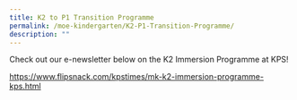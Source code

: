 ```yaml
---
title: K2 to P1 Transition Programme
permalink: /moe-kindergarten/K2-P1-Transition-Programme/
description: ""
---
```

  
Check out our e-newsletter below on the K2 Immersion Programme at KPS!

https://www.flipsnack.com/kpstimes/mk-k2-immersion-programme-kps.html